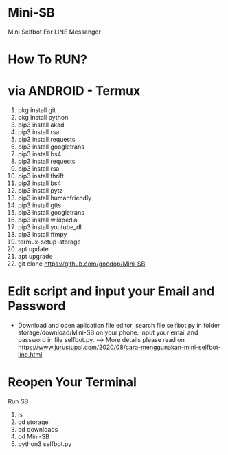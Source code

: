 # Mini-SB
Mini Selfbot For LINE Messanger

# How To RUN?

# via ANDROID - Termux
1. pkg install git
2. pkg install python
3. pip3 install akad
4. pip3 install rsa
5. pip3 install requests
6. pip3 install googletrans
7. pip3 install bs4
8. pip3 install requests 
9. pip3 install rsa
10. pip3 install thrift
11. pip3 install bs4
12. pip3 install pytz
13. pip3 install humanfriendly
14. pip3 install gtts
15. pip3 install googletrans
16. pip3 install wikipedia
17. pip3 install youtube_dl
18. pip3 install ffmpy
19. termux-setup-storage
20. apt update
21. apt upgrade
23. git clone https://github.com/goodop/Mini-SB
# Edit script and input your Email and Password

* Download and open aplication file editor, search file selfbot.py in folder storage/download/Mini-SB on your phone.
input your email and password in file selfbot.py.
--> More details please read on https://www.jurustupai.com/2020/08/cara-menggunakan-mini-selfbot-line.html

# Reopen Your Terminal
Run SB
1. ls
2. cd storage
3. cd downloads
4. cd Mini-SB
5. python3 selfbot.py
